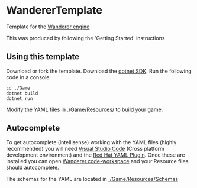 # WandererTemplate
Template for the [Wanderer engine](https://github.com/tznind/Wanderer)

This was produced by following the 'Getting Started' instructions

## Using this template

Download or fork the template.  Download the [dotnet SDK](https://dotnet.microsoft.com/download).  Run the following code in a console:

```
cd ./Game
dotnet build
dotnet run
```

Modify the YAML files in [./Game/Resources/](./Game/Resources) to build your game.

## Autocomplete

To get autocomplete (intellisense) working with the YAML files (highly recommended) you will need [Visual Studio Code](https://code.visualstudio.com/) (Cross platform development environment) and the [Red Hat YAML Plugin](https://marketplace.visualstudio.com/items?itemName=redhat.vscode-yaml).  Once these are installed you can open [Wanderer.code-workspace](./Wanderer.code-workspace) and your Resource files should autocomplete.

The schemas for the YAML are located in [./Game/Resources/Schemas](./Game/Resources/Schemas)
